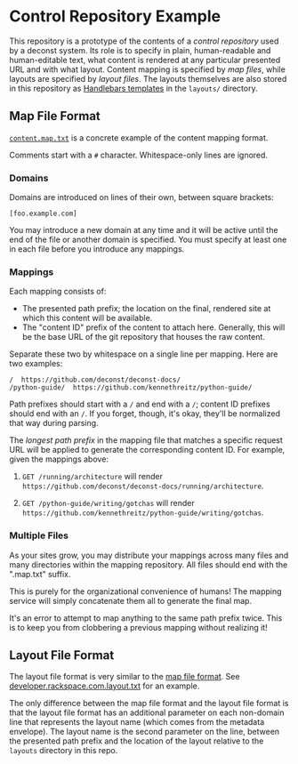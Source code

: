 # Control Repository Example

This repository is a prototype of the contents of a *control repository* used by a deconst system. Its role is to specify in plain, human-readable and human-editable text, what content is rendered at any particular presented URL and with what layout. Content mapping is specified by *map files*, while layouts are specified by *layout files*. The layouts themselves are also stored in this repository as [Handlebars templates](http://handlebarsjs.com/) in the `layouts/` directory.

## Map File Format

[`content.map.txt`](/content.map.txt) is a concrete example of the content mapping format.

Comments start with a `#` character. Whitespace-only lines are ignored.

### Domains

Domains are introduced on lines of their own, between square brackets:

```
[foo.example.com]
```

You may introduce a new domain at any time and it will be active until the end of the file or another domain is specified. You must specify at least one in each file before you introduce any mappings.

### Mappings

Each mapping consists of:
* The presented path prefix; the location on the final, rendered site at which this content will be available.
* The "content ID" prefix of the content to attach here. Generally, this will be the base URL of the git repository that houses the raw content.

Separate these two by whitespace on a single line per mapping. Here are two examples:

```
/  https://github.com/deconst/deconst-docs/
/python-guide/  https://github.com/kennethreitz/python-guide/
```

Path prefixes should start with a `/` and end with a `/`; content ID prefixes should end with an `/`. If you forget, though, it's okay, they'll be normalized that way during parsing.

The *longest path prefix* in the mapping file that matches a specific request URL will be applied to generate the corresponding content ID. For example, given the mappings above:

1. `GET /running/architecture` will render `https://github.com/deconst/deconst-docs/running/architecture`.

2. `GET /python-guide/writing/gotchas` will render `https://github.com/kennethreitz/python-guide/writing/gotchas`.

### Multiple Files

As your sites grow, you may distribute your mappings across many files and many directories within the mapping repository. All files should end with the ".map.txt" suffix.

This is purely for the organizational convenience of humans! The mapping service will simply concatenate them all to generate the final map.

It's an error to attempt to map anything to the same path prefix twice. This is to keep you from clobbering a previous mapping without realizing it!

## Layout File Format

The layout file format is very similar to the [map file format](#map-file-format). See [developer.rackspace.com.layout.txt](/developer.rackspace.com.layout.txt) for an example.

The only difference between the map file format and the layout file format is that the layout file format has an additional parameter on each non-domain line that represents the layout name (which comes from the metadata envelope). The layout name is the second parameter on the line, between the presented path prefix and the location of the layout relative to the `layouts` directory in this repo.

